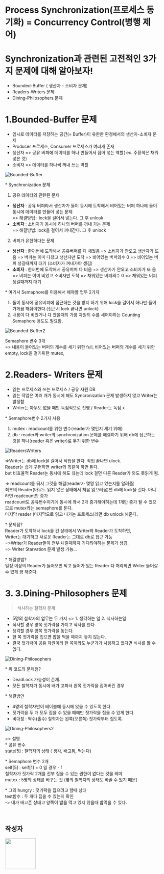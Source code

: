  # Process Synchronization(프로세스 동기화) = Concurrency Control(병행 제어)

# Synchronization과 관련된 고전적인 3가지 문제에 대해 알아보자!
- Bounded-Buffer ( 생산자 - 소비자 문제)
- Readers-Writers 문제
- Dining-Philosophers 문제

# 1.Bounded-Buffer 문제
- 임시로 데이터를 저장하는 공간(= Buffer)이 유한한 환경에서의 생산자-소비자 문제
- Producer 프로세스, Consumer 프로세스가 여러개 존재
- 생산자 => 공유 버퍼에 데이터를 하나 만들어서 집어 넣는 역할( ex. 주황색은 채워넣은 것)
- 소비자 => 데이터를 하나씩 꺼내 쓰는 역할

![Bounded-Buffer](./img/Bounded-Buffer.png)    

\* Synchronization 문제   
1. 공유 데이터와 관련된 문제
  - **생산자** : 공유 버퍼라서 생산자가 둘이 동시에 도착해서 비어있는 버퍼 하나에 둘이 동시에 데이터를 만들어 넣는 문제   
  => 해결방법 : lock을 걸어서 넣는다. 그 후 unlcok
  - **소비자** : 소비자가 동시에 하나의 버퍼를 꺼내 가는 문제   
  => 해결방법: lock을 걸어서 꺼내간다. 그 후 unlock   


2. 버퍼가 유한하다는 문제
  - **생산자** : 한꺼번에 도착해서 공유버퍼를 다 채웠음 => 소비자가 안오고 생산자가 또 옴 => 버퍼는 이미 다찼고 생산자만 도착 => 비어있는 버퍼의수 0 => 비어있는 버퍼 생길때까지 대기 (소비자가 꺼내가야 생김)
  - **소비자** : 한꺼번에 도착해서 공유버퍼 다 비움 => 생산자가 안오고 소비자가 또 옴 => 버퍼는 이미 비었고 소비자만 도착 => 채워있는 버퍼의수 0 => 채워있는 버퍼 생길때까지 대기   

\* 여기서 Semaphore를 이용해서 해야할 업무 2가지
1. 둘이 동시에 공유버퍼에 접근하는 것을 방지 하기 위해 lock을 걸어서 하나만 들어가게끔 해줘야한다.(접근시 lock 끝나면 unlock)
2. 내용이 다 비었거나 다 찼을때의 가용 자원의 수를 세어야하는 Counting Semaphore 용도도 필요함.

![Bounded-Buffer2](./img/Bounded-Buffer2.png)  

Semaphore 변수 3개    
=> 내용이 들어있는 버퍼의 개수를 세기 위한 full, 비어있는 버퍼의 개수를 세기 위한 empty, lock을 걸기위한 mutex, 

# 2.Readers- Writers 문제
- 읽는 프로세스와 쓰는 프로세스 / 공유 자원 DB 
- 읽는 작업은 여러 개가 동시에 해도 Syncronization 문제 발생하지 않고 Writer는 발생함
- Writer는 아무도 없을 때만 독점적으로 진행 / Reader는 독점 x


\* Semaphore변수 2가지 사용
1. mutex : readcount를 위한 변수(reader가 몇인지 세기 위해)
2. db : reader와 writer의 synchronization 문제를 해결하기 위해 db에 접근하는 것을 하나(reader 혹은 writer)로 두기 위한 변수   

![ReadersWriters](./img/ReadersWriters.png)

=>Writer는 db에 lock을 걸어서 작업을 한다. 작업 끝나면 ulock.   
Reader는 쉽게 구현하면 writer와 똑같이 하면 된다.   
but 비효율적 Reader는 동시에 해도 되는데 lock 걸면 다른 Reader가 와도 못읽게 됨.    

=> readcount를 둬서 그것을 해결(reader가 몇명 읽고 있는지를 알려줌)   
최초의 Reader(아무도 읽지 않은 상태에서 처음 읽으러옴)면 db에 lock을 건다. 아니라면 readcount만 증가    
readcount도 공유변수이기에 동시에 와서 2개 증가해야하는데 1개만 증가 될 수 있으므로 mutex라는 semaphore를 둔다.   
마지막 reader (마지막으로 읽고 나가는 프로세스)라면 db unlock 해준다.   

\* 문제점?    
Reader가 도착해서 lock을 건 상태에서 Writer와 Reader가 도착하면,    
Writer는 대기하고 새로운 Reader는 그대로 db로 접근 가능   
=>Writer가 Reader들이 전부 나갈때까지 기다려야하는 문제가 생김.   
=> Writer Starvation 문제 발생 가능...    

\* 해결방법?    
일정 이상의 Reader가 들어오면 막고 들어가 있는 Reader 다 처리되면 Writer 들어갈 수 있게 끔 해준다.

# 3. 3.Dining-Philosophers 문제
> 식사하는 철학자 문제

- 5명의 철학자의 업무는 두 가지 => 1. 생각하는 일 2. 식사하는일 
- 식사할 경우 양쪽 젓가락을 가지고 식사를 한다. 
- 생각할 경우 양쪽 젓가락을 놓는다. 
- 한 쪽 젓가락을 집으면 밥을 먹을 때까지 놓지 않는다. 
- 결국 젓가락이 공유 자원이라 한 쪽이라도 누군가가 사용하고 있다면 식사를 할 수 없다.

![Dining-Philosophers](./img/Dining-Philosophers.png)    

\* 위 코드의 문제점?
  - DeadLock 가능성이 존재.
  - 모든 철학자가 동시에 배가 고파서 왼쪽 젓가락을 집어버린 경우

\* 해결방안
  - 4명의 철학자만이 테이블에 동시에 앉을 수 있도록 한다.
  - 젓가락을 두 개 모두 집을 수 있을 때에만 젓가락을 집을 수 있게 한다.
  - 비대칭 : 짝수(홀수) 철학자는 왼쪽(오른쪽) 젓가락부터 집도록.

![Dining-Philosophers2](./img/Dining-Philosophers2.png)  

=> 설명   
\* 공유 변수   
state[5] : 철학자의 상태 ( 생각, 배고픔, 먹는다)    

\* Semaphore 변수 2개   
self[5] : self[1] = 0 일 경우 - 1   
철학자가 젓가락 2개를 전부 집을 수 있는 권한이 없다는 것을 의미      
mutex : 5명의 상태를 바꾸는 것 (옆의 철학자의 상태도 바꿀 수 있기 때문)   

\* 그외
hungry : 젓가락을 집으려고 할때 상태       
test함수 : 두 개다 집을 수 있는지 확인    
-> 내가 배고픈 상태고 양쪽이 밥을 먹고 있지 않을때 밥먹을 수 있다.






<br/>

## 작성자

<a href="https://github.com/jhi93"><img src="https://avatars1.githubusercontent.com/u/31469550?s=400&v=4" width="100" height="100" /></a>